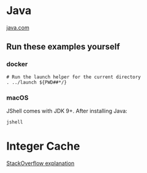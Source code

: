 # Java

[java.com](https://www.java.com/en/)

## Run these examples yourself

### docker

```
# Run the launch helper for the current directory
. ../launch ${PWD##*/}
```

### macOS

JShell comes with JDK 9+. After installing Java:

```
jshell
```



# Integer Cache

[StackOverflow explanation](http://stackoverflow.com/a/2001861/124019)
